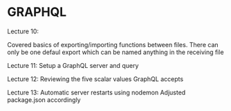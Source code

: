 # GRAPHQL

Lecture 10:

Covered basics of exporting/importing functions between files.
There can only be one defaul export which can be named anything in the receiving file

Lecture 11:
Setup a GraphQL server and query

Lecture 12:
Reviewing the five scalar values GraphQL accepts

Lecture 13:
Automatic server restarts using nodemon
Adjusted package.json accordingly